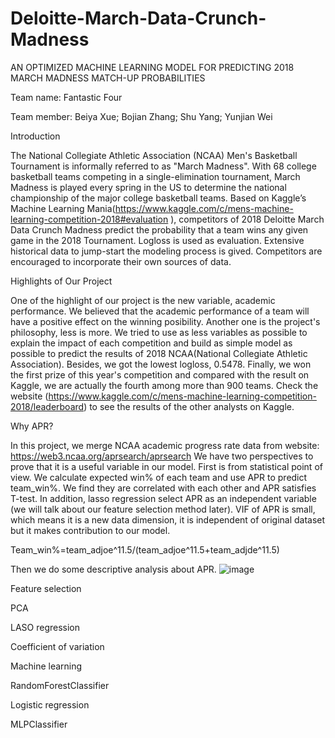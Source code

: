 # Deloitte-March-Data-Crunch-Madness

AN OPTIMIZED MACHINE LEARNING MODEL FOR PREDICTING 2018 MARCH MADNESS MATCH-UP PROBABILITIES

Team name: Fantastic Four

Team member: Beiya Xue; Bojian Zhang; Shu Yang; Yunjian Wei

Introduction

The National Collegiate Athletic Association (NCAA) Men's Basketball Tournament is informally referred to as "March Madness". With 68 college basketball teams competing in a single-elimination tournament, March Madness is played every spring in the US to determine the national championship of the major college basketball teams. Based on Kaggle’s Machine Learning Mania(https://www.kaggle.com/c/mens-machine-learning-competition-2018#evaluation ), competitors of 2018 Deloitte March Data Crunch Madness predict the probability that a team wins any given game in the 2018 Tournament. Logloss is used as evaluation. Extensive historical data to jump-start the modeling process is gived. Competitors are encouraged to incorporate their own sources of data.

Highlights of Our Project

One of the highlight of our project is the new variable, academic performance. We believed that the academic performance of a team will have a positive effect on the winning posibility. Another one is the project's philosophy, less is more. We tried to use as less variables as possible to explain the impact of each competition and build as simple model as possible to predict the results of 2018 NCAA(National Collegiate Athletic Association). Besides, we got the lowest logloss, 0.5478. Finally, we won the first prize of this year's competition and compared with the result on Kaggle, we are actually the fourth among more than 900 teams. Check the website (https://www.kaggle.com/c/mens-machine-learning-competition-2018/leaderboard) to see the results of the other analysts on Kaggle.

Why APR?

In this project, we merge NCAA academic progress rate data from website: https://web3.ncaa.org/aprsearch/aprsearch
We have two perspectives to prove that it is a useful variable in our model. First is from statistical point of view. We calculate expected win% of each team and use APR to predict team_win%. We find they are correlated with each other and APR satisfies T-test. In addition, lasso regression select APR as an independent variable (we will talk about our feature selection method later). VIF of APR is small, which means it is a new data dimension, it is independent of original dataset but it makes contribution to our model. 

Team_win%=team_adjoe^11.5/(team_adjoe^11.5+team_adjde^11.5)

Then we do some descriptive analysis about APR.
![image](https://github.com/zhangbojian/march-data-crunch-madness/blob/master/1.jpg)

Feature selection

PCA

LASO regression

Coefficient of variation

Machine learning

RandomForestClassifier

Logistic regression

MLPClassifier



